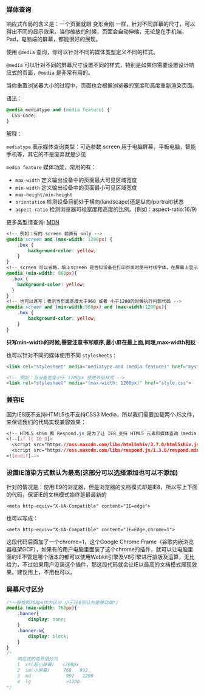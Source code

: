 ### 媒体查询

响应式布局的含义是：一个页面就跟 变形金刚 一样，针对不同屏幕的尺寸，可以得出不同的显示效果。当你缩放的时候，页面会自动伸缩，无论是在手机端，Pad，电脑端的屏幕，都能很好的展现。

使用 `@media` 查询，你可以针对不同的媒体类型定义不同的样式。

`@media` 可以针对不同的屏幕尺寸设置不同的样式，特别是如果你需要设置设计响应式的页面，`@media` 是非常有用的。

当你重置浏览器大小的过程中，页面也会根据浏览器的宽度和高度重新渲染页面。

语法：

```css
@media mediatype and (media feature) {
  CSS-Code;
}
```

解释：

`mediatype` 表示媒体查询类型：可选参数 screen 用于电脑屏幕，平板电脑，智能手机等，其它的不是废弃就是少见

`media feature`  媒体功能，常用的有：

+ `max-width`	定义输出设备中的页面最大可见区域宽度
+ `min-width`	定义输出设备中的页面最小可见区域宽度
+ `max-height/min-height`
+ `orientation`	检测设备目前处于横向(landscape)还是纵向(portrait)状态
+ `aspect-ratio` 检测浏览器可视宽度和高度的比例。(例如：aspect-ratio:16/9)

更多类型请查询: [MDN](https://developer.mozilla.org/zh-CN/docs/Web/CSS/@media)

```css
<!-- 例如：有的 screen 前面有 only -->
@media screen and (max-width: 1200px) {
	.box {
		background-color: yellow;
	}
}
<!-- screen 可以省略，填上screen 是告知设备在打印页面时使用衬线字体，在屏幕上显示时用无衬线字体。但是目前很多网站都会直接省略screen,因为你的网站可能不需要考虑用户去打印，可以写成这种形式 -->
@media (min-width: 960px){
  .box {
  	background-color: yellow;
  }
}
<!-- 也可以连写：表示当页面宽度大于960 或者 小于1200的时候执行内部代码 -->
@media screen and (min-width:960px) and (max-width:1200px){
	.box {
		background-color: yellow;
	}
}
```

**只写min-width的时候,需要注意书写顺序,最小屏在最上面,同理,max-width相反**

也可以针对不同的媒体使用不同 `stylesheets` :

```html
<link rel="stylesheet" media="mediatype and (media feature)" href="mystylesheet.css">

<!-- 例如：当设备宽度小于 1200px 使用外部样式 -->
<link rel="stylesheet" media="(max-width: 1200px)" href="style.css">
```

### 兼容IE

因为IE8既不支持HTML5也不支持CSS3 Media，所以我们需要加载两个JS文件，来保证我们的代码实现兼容效果：

```css
<!-- HTML5 shim 和 Respond.js 是为了让 IE8 支持 HTML5 元素和媒体查询（media queries）功能 -->
<!--[if lt IE 9]>
  <script src="https://oss.maxcdn.com/libs/html5shiv/3.7.0/html5shiv.js"></script>
  <script src="https://oss.maxcdn.com/libs/respond.js/1.3.0/respond.min.js"></script>
<![endif]-->
```

### 设置IE渲染方式默认为最高(这部分可以选择添加也可以不添加)

针对的情况是：使用IE9的浏览器，但是浏览器的文档模式却是IE8，所以写上下面的代码，保证IE的文档模式始终是最最新的

`<meta http-equiv="X-UA-Compatible" content="IE=edge">`

也可以写成：

`<meta http-equiv="X-UA-Compatible" content="IE=Edge,chrome=1">`

这段代码后面加了一个chrome=1，这个Google Chrome Frame（谷歌内嵌浏览器框架GCF），如果有的用户电脑里面装了这个chrome的插件，就可以让电脑里面的IE不管是哪个版本的都可以使用Webkit引擎及V8引擎进行排版及运算，无比给力，不过如果用户没装这个插件，那这段代码就会让IE以最高的文档模式展现效果。建议用上，不用也可以。


### 屏幕尺寸区分

```css
/*一般按照768px作为区分 小于768则认为是移动端*/
@media (max-width: 768px){
	.banner{
		display: none;
	}
	.banner-m{
		display: block;
	}
}
/*
	响应式的临界值分为 
	1  xs(超小屏幕)   <768px
	2  sm(小屏幕)     768   992
	3  md             992   1200
	4  lg             >1200
*/
```


